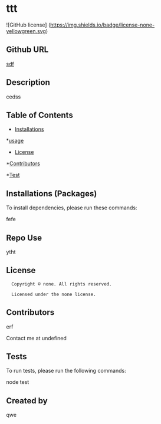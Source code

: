 # ttt
![GitHub license] (https://img.shields.io/badge/license-none-yellowgreen.svg)

## Github URL

[sdf](https://github.com/sdf/)

## Description

cedss

## Table of Contents

* [Installations](#dependencies)

*[usage](#usage)


* [License](#license)


*[Contributors](#contributors)

*[Test](*test)

## Installations (Packages)

To install dependencies, please run these commands:

fefe

## Repo Use

ytht

## License 
      
      Copyright © none. All rights reserved.
      
      Licensed under the none license.

## Contributors

erf

Contact me at undefined

## Tests

To run tests, please run the following commands:

node test

## Created by 

qwe

